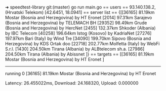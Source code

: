 ➜  speedtest-library git:(master) go run main.go
== users ==
93.140.138.2, (Hrvatski Telekom) [42.6451, 18.0941]
== server list ==
{[[36165]    81.19km
Mostar (Bosnia and Herzegovina) by HT Eronet
 [2014]    97.31km
Sarajevo (Bosnia and Herzegovina) by TELEMACH BH
 [29352]    98.49km
Grude (Bosnia and Herzegovina) by HercNet
 [2455]   132.37km
Shkoder (Albania) by IBC Telecom
 [40258]   196.64km
Istog (Kosovo) by KadriaNet
 [27276]   197.97km
Bari (Italy) by Wind Tre
 [34090]   199.70km
Sipovo (Bosnia and Herzegovina) by KDS Ortak doo
 [22718]   202.77km
Molfetta (Italy) by WebFi S.r.l.
 [1430]   204.50km
Tirana (Albania) by ALBtelecom sh.a.
 [27986]   204.50km
Tirana (Albania) by Abissnet
]}
== targets ==
[[36165]    81.19km
Mostar (Bosnia and Herzegovina) by HT Eronet
]
 ** ** ** **
running 0 [36165]    81.19km
Mostar (Bosnia and Herzegovina) by HT Eronet


Latency: 26.455022ms, Download: 24.168320, Upload: 0.000000
